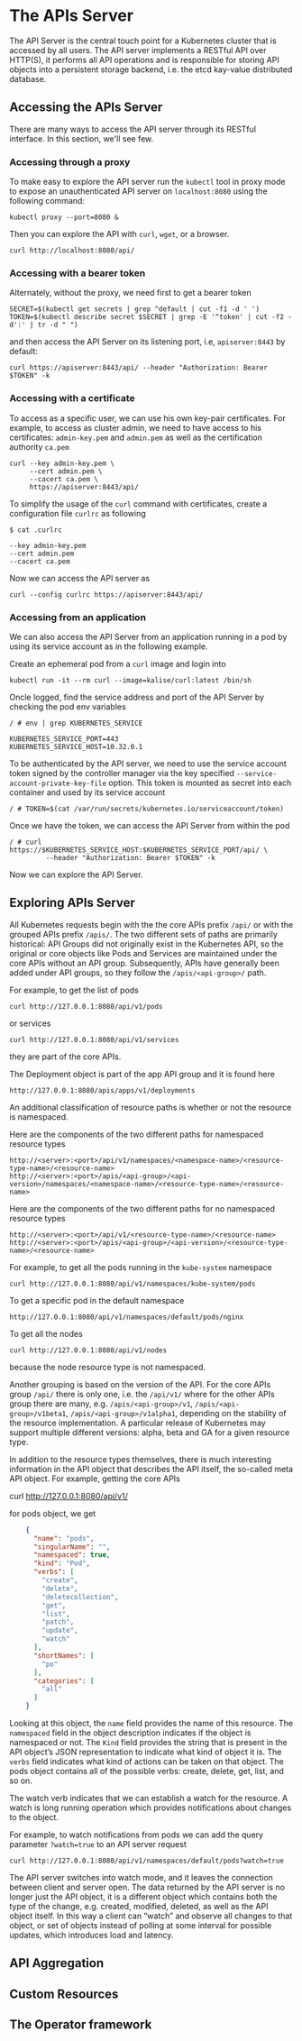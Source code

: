 # The APIs Server
The API Server is the central touch point for a Kubernetes cluster that is accessed by all users. The API server implements a RESTful API over HTTP(S), it performs all API operations and is responsible for storing API objects into a persistent storage backend, i.e. the etcd kay-value distributed database.

## Accessing the APIs Server
There are many ways to access the API server through its RESTful interface. In this section, we'll see few.

### Accessing through a proxy
To make easy to explore the API server run the ``kubectl`` tool in proxy mode to expose an unauthenticated API server on ``localhost:8080`` using the following command:

    kubectl proxy --port=8080 &

Then you can explore the API with ``curl``, ``wget``, or a browser.

    curl http://localhost:8080/api/

### Accessing with a bearer token
Alternately, without the proxy, we need first to get a bearer token

    SECRET=$(kubectl get secrets | grep ^default | cut -f1 -d ' ')
    TOKEN=$(kubectl describe secret $SECRET | grep -E '^token' | cut -f2 -d':' | tr -d " ")

and then access the API Server on its listening port, i.e, ``apiserver:8443`` by default:

    curl https://apiserver:8443/api/ --header "Authorization: Bearer $TOKEN" -k

### Accessing with a certificate
To access as a specific user, we can use his own key-pair certificates. For example, to access as cluster admin, we need to have access to his certificates: ``admin-key.pem`` and ``admin.pem`` as well as the certification authority ``ca.pem``

    curl --key admin-key.pem \
         --cert admin.pem \
         --cacert ca.pem \
         https://apiserver:8443/api/ 

To simplify the usage of the ``curl`` command with certificates, create a configuration file ``curlrc`` as following

    $ cat .curlrc
    
    --key admin-key.pem
    --cert admin.pem
    --cacert ca.pem 

Now we can access the API server as

    curl --config curlrc https://apiserver:8443/api/ 

### Accessing from an application
We can also access the API Server from an application running in a pod by using its service account as in the following example.

Create an ephemeral pod from a ``curl`` image and login into

    kubectl run -it --rm curl --image=kalise/curl:latest /bin/sh

Oncle logged, find the service address and port of the API Server by checking the pod env variables

    / # env | grep KUBERNETES_SERVICE

    KUBERNETES_SERVICE_PORT=443
    KUBERNETES_SERVICE_HOST=10.32.0.1

To be authenticated by the API server, we need to use the service account token signed by the controller manager via the key specified ``--service-account-private-key-file`` option. This token is mounted as secret into each container and used by its service account

    / # TOKEN=$(cat /var/run/secrets/kubernetes.io/serviceaccount/token)

Once we have the token, we can access the API Server from within the pod

    / # curl https://$KUBERNETES_SERVICE_HOST:$KUBERNETES_SERVICE_PORT/api/ \
             --header "Authorization: Bearer $TOKEN" -k

Now we can explore the API Server.

## Exploring APIs Server
All Kubernetes requests begin with the the core APIs prefix ``/api/`` or with the grouped APIs prefix ``/apis/``. The two different sets of paths are primarily historical: API Groups did not originally exist in the Kubernetes API, so the original or core objects like Pods and Services are maintained under the core APIs without an API group. Subsequently, APIs have generally been added under API groups, so they follow the ``/apis/<api-group>/`` path.

For example, to get the list of pods

    curl http://127.0.0.1:8080/api/v1/pods

or services

    curl http://127.0.0.1:8080/api/v1/services

they are part of the core APIs.

The Deployment object is part of the app API group and it is found here

    http://127.0.0.1:8080/apis/apps/v1/deployments

An additional classification of resource paths is whether or not the resource is namespaced.

Here are the components of the two different paths for namespaced resource types

    http://<server>:<port>/api/v1/namespaces/<namespace-name>/<resource-type-name>/<resource-name>
    http://<server>:<port>/apis/<api-group>/<api-version>/namespaces/<namespace-name>/<resource-type-name>/<resource-name>

Here are the components of the two different paths for no namespaced resource types

    http://<server>:<port>/api/v1/<resource-type-name>/<resource-name>
    http://<server>:<port>/apis/<api-group>/<api-version>/<resource-type-name>/<resource-name>

For example, to get all the pods running in the ``kube-system`` namespace

    curl http://127.0.0.1:8080/api/v1/namespaces/kube-system/pods
    
To get a specific pod in the default namespace

    http://127.0.0.1:8080/api/v1/namespaces/default/pods/nginx

To get all the nodes

    curl http://127.0.0.1:8080/api/v1/nodes

because the node resource type is not namespaced.

Another grouping is based on the version of the API. For the core APIs group ``/api/`` there is only one, i.e. the ``/api/v1/`` where for the other APIs group there are many, e.g. ``/apis/<api-group>/v1``, ``/apis/<api-group>/v1beta1``, ``/apis/<api-group>/v1alpha1``, depending on the stability of the resource implementation. A particular release of Kubernetes may support multiple different versions: alpha, beta and GA for a given resource type.

In addition to the resource types themselves, there is much interesting information in the API object that describes the API itself, the so-called meta API object. For example, getting the core APIs 

curl http://127.0.0.1:8080/api/v1/

for pods object, we get 
```json
    {
      "name": "pods",
      "singularName": "",
      "namespaced": true,
      "kind": "Pod",
      "verbs": [
        "create",
        "delete",
        "deletecollection",
        "get",
        "list",
        "patch",
        "update",
        "watch"
      ],
      "shortNames": [
        "po"
      ],
      "categories": [
        "all"
      ]
    }
```

Looking at this object, the ``name`` field provides the name of this resource. The ``namespaced`` field in the object description indicates if the object is namespaced or not. The ``Kind`` field provides the string that is present in the API object’s JSON representation to indicate what kind of object it is. The ``verbs`` field indicates what kind of actions can be taken on that object. The pods object contains all of the possible verbs: create, delete, get, list, and so on.

The watch verb indicates that we can establish a watch for the resource. A watch is long running operation which provides notifications about changes to the object.

For example, to watch notifications from pods we can add the query parameter ``?watch=true`` to an API server request

    curl http://127.0.0.1:8080/api/v1/namespaces/default/pods?watch=true

The API server switches into watch mode, and it leaves the connection between client and server open. The data returned by the API server is no longer just the API object, it is a different object which contains both the type of the change, e.g. created, modified, deleted, as well as the API object itself. In this way a client can “watch” and observe all changes to that object, or set of objects instead of polling at some interval for possible updates, which introduces load and latency.


## API Aggregation

## Custom Resources

## The Operator framework
